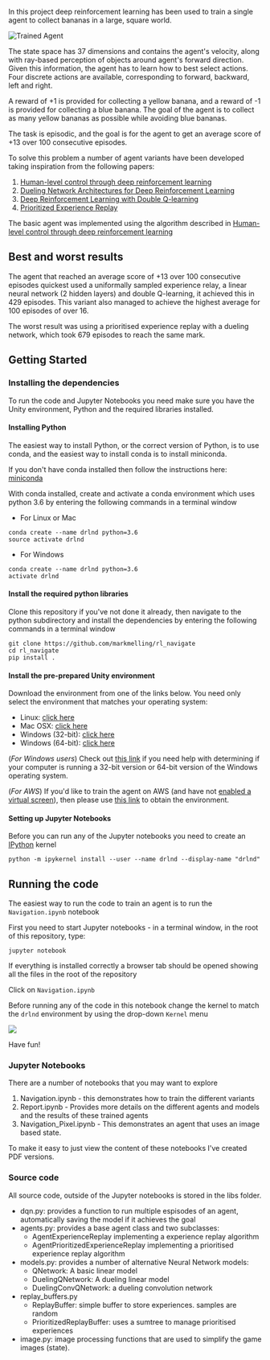 [//]: # (Image References)

[image1]: https://user-images.githubusercontent.com/10624937/42135619-d90f2f28-7d12-11e8-8823-82b970a54d7e.gif "Trained Agent"

In this project deep reinforcement learning has been used to train a single agent to collect bananas in a large, square world.

![Trained Agent][image1]

The state space has 37 dimensions and contains the agent's velocity, along with ray-based perception of objects around agent's forward direction.  Given this information, the agent has to learn how to best select actions.  Four discrete actions are available, corresponding to forward, backward, left and right.

A reward of +1 is provided for collecting a yellow banana, and a reward of -1 is provided for collecting a blue banana.  The goal of the agent is to collect as many yellow bananas as possible while avoiding blue bananas.  

The task is episodic, and the goal is for the agent to get an average score of +13 over 100 consecutive episodes.

To solve this problem a number of agent variants have been developed taking inspiration from the following papers:

1. [Human-level control through deep reinforcement learning](https://storage.googleapis.com/deepmind-media/dqn/DQNNaturePaper.pdf) 
2. [Dueling Network Architectures for Deep Reinforcement Learning](https://arxiv.org/pdf/1511.06581.pdf)
3. [Deep Reinforcement Learning with Double Q-learning](https://arxiv.org/pdf/1509.06461.pdf)
4. [Prioritized Experience Replay](https://arxiv.org/pdf/1511.05952.pdf)

The basic agent was implemented using the algorithm described in [Human-level control through deep reinforcement learning](https://storage.googleapis.com/deepmind-media/dqn/DQNNaturePaper.pdf) 

## Best and worst results

The agent that reached an average score of +13 over 100 consecutive episodes quickest used a uniformally sampled experience relay, a linear neural network (2 hidden layers) and double Q-learning, it achieved this in 429 episodes. This variant also managed to achieve the highest average for 100 episodes of over 16.

The worst result was using a prioritised experience replay with a dueling network, which took 679 episodes to reach the same mark.



## Getting Started

### Installing the dependencies
To run the code and Jupyter Notebooks you need make sure you have the Unity environment, Python and the required libraries installed.

#### Installing Python
The easiest way to install Python, or the correct version of Python, is to use conda, and the easiest way to install conda is to install miniconda.

If you don't have conda installed then follow the instructions here: [miniconda](https://docs.conda.io/en/latest/miniconda.html)

With conda installed, create and activate a conda environment which uses python 3.6 by entering the following commands in a terminal window

- For Linux or Mac
```shell
conda create --name drlnd python=3.6
source activate drlnd
```

- For Windows
```shell
conda create --name drlnd python=3.6
activate drlnd
```

#### Install the required python libraries
Clone this repository if you've not done it already, then navigate to the python subdirectory and install the dependencies by entering the following commands in a terminal window

```shell
git clone https://github.com/markmelling/rl_navigate
cd rl_navigate
pip install .
```

#### Install the pre-prepared Unity environment

Download the environment from one of the links below.  You need only select the environment that matches your operating system:
- Linux: [click here](https://s3-us-west-1.amazonaws.com/udacity-drlnd/P1/Banana/Banana_Linux.zip)
- Mac OSX: [click here](https://s3-us-west-1.amazonaws.com/udacity-drlnd/P1/Banana/Banana.app.zip)
- Windows (32-bit): [click here](https://s3-us-west-1.amazonaws.com/udacity-drlnd/P1/Banana/Banana_Windows_x86.zip)
- Windows (64-bit): [click here](https://s3-us-west-1.amazonaws.com/udacity-drlnd/P1/Banana/Banana_Windows_x86_64.zip)
    
(_For Windows users_) Check out [this link](https://support.microsoft.com/en-us/help/827218/how-to-determine-whether-a-computer-is-running-a-32-bit-version-or-64) if you need help with determining if your computer is running a 32-bit version or 64-bit version of the Windows operating system.

(_For AWS_) If you'd like to train the agent on AWS (and have not [enabled a virtual screen](https://github.com/Unity-Technologies/ml-agents/blob/master/docs/Training-on-Amazon-Web-Service.md)), then please use [this link](https://s3-us-west-1.amazonaws.com/udacity-drlnd/P1/Banana/Banana_Linux_NoVis.zip) to obtain the environment.

#### Setting up Jupyter Notebooks

Before you can run any of the Jupyter notebooks you need to create an [IPython](https://ipython.readthedocs.io/en/stable/install/kernel_install.html) kernel

```shell
python -m ipykernel install --user --name drlnd --display-name "drlnd"
```

## Running the code
The easiest way to run the code to train an agent is to run the `Navigation.ipynb` notebook

First you need to start Jupyter notebooks - in a terminal window, in the root of this repository, type:

```shell
jupyter notebook
```
If everything is installed correctly a browser tab should be opened showing all the files in the root of the repository

Click on `Navigation.ipynb`

Before running any of the code in this notebook change the kernel to match the `drlnd` environment by using the drop-down `Kernel` menu

![](https://user-images.githubusercontent.com/10624937/42386929-76f671f0-8106-11e8-9376-f17da2ae852e.png)


Have fun!

### Jupyter Notebooks

There are a number of notebooks that you may want to explore

1. Navigation.ipynb - this demonstrates how to train the different variants 
2. Report.ipynb - Provides more details on the different agents and models and the results of these trained agents
3. Navigation_Pixel.ipynb - This demonstrates an agent that uses an image based state.

To make it easy to just view the content of these notebooks I've created PDF versions.

### Source code
All source code, outside of the Jupyter notebooks is stored in the libs folder. 
- dqn.py: provides a function to run multiple espisodes of an agent, automatically saving the model if it achieves the goal
- agents.py: provides a base agent class and two subclasses:
    - AgentExperienceReplay implementing a experience replay algorithm
    - AgentPrioritizedExperienceReplay implementing a prioritised experience replay algorithm
- models.py: provides a number of alternative Neural Network models:
    - QNetwork: A basic linear model
    - DuelingQNetwork: A dueling linear model 
    - DuelingConvQNetwork: a dueling convolution network
- replay_buffers.py
    - ReplayBuffer: simple buffer to store experiences. samples are random
    - PrioritizedReplayBuffer: uses a sumtree to manage prioritised experiences
- image.py: image processing functions that are used to simplify the game images (state).

    




